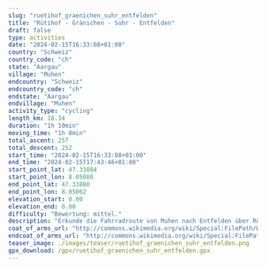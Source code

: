 ```yaml
---
slug: "ruetihof_graenichen_suhr_entfelden"
title: "Rütihof - Gränichen - Suhr - Entfelden"
draft: false
type: activities
date: "2024-02-15T16:33:08+01:00"
country: "Schweiz"
country_code: "ch"
state: "Aargau"
village: "Muhen"
endcountry: "Schweiz"
endcountry_code: "ch"
endstate: "Aargau"
endvillage: "Muhen"
activity_type: "cycling"
length_km: 18.34
duration: "1h 10min"
moving_time: "1h 8min"
total_ascent: 257
total_descent: 252
start_time: "2024-02-15T16:33:08+01:00"
end_time: "2024-02-15T17:43:46+01:00"
start_point_lat: 47.33884
start_point_lon: 8.05080
end_point_lat: 47.33880
end_point_lon: 8.05062
elevation_start: 0.00
elevation_end: 0.00
difficulty: "Bewertung: mittel."
description: "Erkunde die Fahrradroute von Muhen nach Entfelden über Rütihof, Gränichen und Suhr. Mit einer Länge von 18,34 km und einem Gesamtaufstieg von 257 m bietet die Tour abwechslungsreiche Landschaften und moderate Herausforderungen. Genieße eine ausgewogene Strecke mit einem Gesamtabstieg von 252 m, ideal für ein entspanntes Radfahren"
coat_of_arms_url: "http://commons.wikimedia.org/wiki/Special:FilePath/Wappen%20Muhen%20AG.svg"
endcoat_of_arms_url: "http://commons.wikimedia.org/wiki/Special:FilePath/Wappen%20Muhen%20AG.svg"
teaser_image: ./images/teaser/ruetihof_graenichen_suhr_entfelden.png
gpx_download: /gpx/ruetihof_graenichen_suhr_entfelden.gpx
---
```

